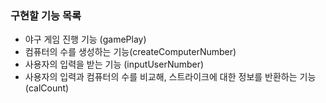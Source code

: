 ### 구현할 기능 목록
- 야구 게임 진행 기능 (gamePlay)
- 컴퓨터의 수를 생성하는 기능(createComputerNumber)
- 사용자의 입력을 받는 기능 (inputUserNumber)
- 사용자의 입력과 컴퓨터의 수를 비교해, 스트라이크에 대한 정보를 반환하는 기능 (calCount)